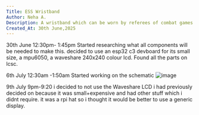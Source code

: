 ```yaml
---
Title: ESS Wristband
Author: Neha A.
Description: A wristband which can be worn by referees of combat games that are timer-based
Created_At: 30th June,2025
---
```

30th June 
12:30pm- 1:45pm
Started researching what all components will be needed to make this.
decided to use an esp32 c3 devboard for its small size, a mpu6050, a waveshare 240x240 colour lcd.
Found all the parts on lcsc.

6th July
12:30am -1:50am
Started working on the schematic 
![image](https://github.com/user-attachments/assets/49a810fd-9f5f-48e6-b73c-4a8d360d7f08)

9th July
9pm-9:20
i decided to not use the Waveshare LCD i had previously decided on because it was small+expensive and had other stuff which i didnt require.
it was a rpi hat so i thought it would be better to use a generic display. 

